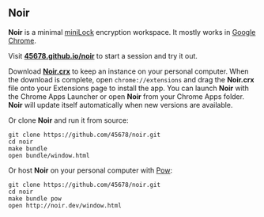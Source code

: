 Noir
----

__Noir__ is a minimal [miniLock](https://minilock.io) encryption workspace.
It mostly works in [Google Chrome](https://www.google.com/chrome/).

Visit [__45678.github.io/noir__](https://45678.github.io/noir) to start a session and try it out.

Download [__Noir.crx__](https://45678.github.io/noir/Noir.crx) to keep an instance on your personal computer.
When the download is complete, open `chrome://extensions` and drag the __Noir.crx__ file onto your Extensions page to install the app.
You can launch __Noir__ with the Chrome Apps Launcher or open __Noir__ from your Chrome Apps folder.
__Noir__ will update itself automatically when new versions are available.

Or clone __Noir__ and run it from source:

    git clone https://github.com/45678/noir.git
    cd noir
    make bundle
    open bundle/window.html

Or host __Noir__ on your personal computer with [Pow](http://pow.cx/):

    git clone https://github.com/45678/noir.git
    cd noir
    make bundle pow
    open http://noir.dev/window.html
